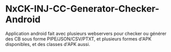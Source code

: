 # NxCK-INJ-CC-Generator-Checker-Android
Application android fait avec plusieurs webservers pour checker ou générer des CB sous forme PIPE/JSON/CSV/PTXT, et plusieurs formes d'APK disponibles, et des classes d'APK aussi.
